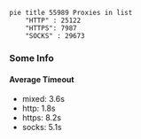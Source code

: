 
```mermaid
pie title 55989 Proxies in list
    "HTTP" : 25122
    "HTTPS": 7987
    "SOCKS" : 29673
```

### Some Info
#### Average Timeout

- mixed: 3.6s
- http: 1.8s
- https: 8.2s
- socks: 5.1s
